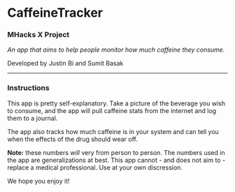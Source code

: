 # CaffeineTracker
### MHacks X Project

*An app that aims to help people monitor how much caffeine they consume.*

Developed by Justin Bi and Sumit Basak

-------------

### Instructions

This app is pretty self-explanatory. Take a picture of the beverage you wish to consume, and the app will pull caffeine stats from the internet and log them to a journal.

The app also tracks how much caffeine is in your system and can tell you when the effects of the drug should wear off.

**Note:** these numbers *will* very from person to person. The numbers used in the app are generalizations at best. This app cannot - and does not aim to - replace a medical professional. Use at your own discression.

We hope you enjoy it!